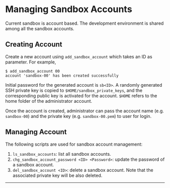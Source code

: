 # Managing Sandbox Accounts #

Current sandbox is account based. The development environment is shared among all the sandbox accounts. 

## Creating Account ##

Create a new account using `add_sandbox_account` which takes an ID as parameter. For example, 

    $ add_sandbox_account 00
    account 'sandbox-00' has been created successfully

Initial password for the generated account is `sb<ID>`. A randomly generated SSH private key is copied to `$HOME/sandbox_private_keys`, and the corresponding public key is activated for the account. `$HOME` refers to the home folder of the administrator account. 

Once the account is created, administrator can pass the account name (e.g. `sandbox-00`) and the private key (e.g. `sandbox-00.pem`) to user for login. 

## Managing Account ##

The following scripts are used for sandbox account management: 

1. `ls_sandbox_accounts`: list all sandbox accounts. 
2. `chg_sandbox_account_password <ID> <Password>`: update the password of a sandbox account. 
3. `del_sandbox_account <ID>`: delete a sandbox account. Note that the associated private key will be also deleted. 

----
